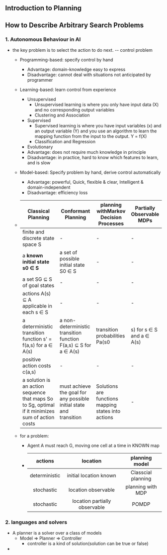 ## Introduction to Planning
## How to Describe Arbitrary Search Problems

### 1. Autonomous Behaviour in AI

+ the key problem is to select the action to do next. -- control problem
  - Programming-based: specify control by hand
    - Advantage: domain-knowledge easy to express
    - Disadvantage: cannot deal with situations not anticipated by programmer
  - Learning-based: learn control from experience
    - Unsupervised  
      - Unsupervised learning is where you only have input data (X) and no corresponding output variables
      - Clustering and Association
    - Supervised
      - Supervised learning is where you have input variables (x) and an output variable (Y) and you use an algorithm to learn the mapping function from the input to the output. Y = f(X)
      - Classification and Regression
    - Evolutionary 
    - Advantage: does not require much knowledge in principle
    - Disadvantage: in practice, hard to know which features to learn, and is slow
 
  - Model-based: Specify problem by hand, derive control automatically
    - Advantage: powerful, Quick, flexible & clear, Intelligent & domain-independent
    - Disadvantage: efficiency loss
  - |Classical Planning| Conformant Planning | planning withMarkov Decision Processes| Partially Observable MDPs| 
    | ---|---|---|---|
    |finite and discrete state space S |-  |-  |- | 
    |a **known initial state s0 ∈ S** |a set of possible initial state S0 ∈ S  |- | -| -|
    |a set SG ⊆ S of goal states | -| -| -| -|
    |actions A(s) ⊆ A applicable in each s ∈ S | -| -| -| - |
    |a deterministic transition function s' = f(a,s) for a ∈ A(s) |a non-deterministic transition function F(a,s) ⊆ S for a ∈ A(s) |transition probabilities Pa(s0|s) for s ∈ S and a ∈ A(s) | -|- |
    |positive action costs c(a,s) | -|- |- |- |
    |a solution is an action sequence that maps So to Sg, optimal if it minimizes sum of action costs| must achieve the goal for any possible initial state and transition| Solutions are functions mapping states into actions| -| 
    
  - for a problem:
    - Agent A must reach G, moving one cell at a time in KNOWN map
    
    - | actions| location| planning model|
      |:---:|:---:|:---:|
      |deterministic| initial location known| Classcial planning|
      |stochastic| location observable| planning with MDP|
      |stochastic| location partially observable| POMDP|

### 2. languages and solvers
+ A planner is a solver over a class of models
  - Model => Planner => Controller
    - controller is a kind of solution(solution can be true or false)
+ 
